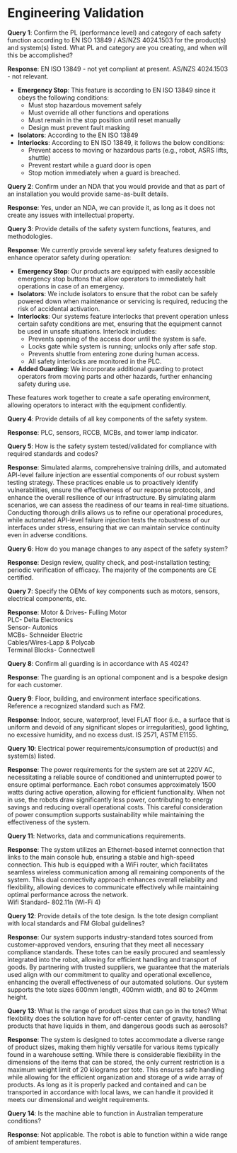 # Engineering Validation

**Query 1**: Confirm the PL (performance level) and category of each safety function according to EN ISO 13849 / AS/NZS 4024.1503 for the product(s) and system(s) listed. What PL and category are you creating, and when will this be accomplished?

**Response**: EN ISO 13849 - not yet compliant at present. AS/NZS 4024.1503 - not relevant.

* **Emergency Stop**: This feature is according to EN ISO 13849 since it obeys the following conditions:
  * Must stop hazardous movement safely
  * Must override all other functions and operations
  * Must remain in the stop position until reset manually
  * Design must prevent fault masking
* **Isolators**: According to the EN ISO 13849
* **Interlocks**: According to EN ISO 13849, it follows the below conditions:
  * Prevent access to moving or hazardous parts (e.g., robot, ASRS lifts, shuttle)
  * Prevent restart while a guard door is open
  * Stop motion immediately when a guard is breached.

**Query 2**: Confirm under an NDA that you would provide and that as part of an installation you would provide same-as-built details.

**Response**: Yes, under an NDA, we can provide it, as long as it does not create any issues with intellectual property.

**Query 3**: Provide details of the safety system functions, features, and methodologies.

**Response**: We currently provide several key safety features designed to enhance operator safety during operation:

* **Emergency Stop**: Our products are equipped with easily accessible emergency stop buttons that allow operators to immediately halt operations in case of an emergency.
* **Isolators**: We include isolators to ensure that the robot can be safely powered down when maintenance or servicing is required, reducing the risk of accidental activation.
* **Interlocks**: Our systems feature interlocks that prevent operation unless certain safety conditions are met, ensuring that the equipment cannot be used in unsafe situations. Interlock includes:
  * Prevents opening of the access door until the system is safe.
  * Locks gate while system is running; unlocks only after safe stop.
  * Prevents shuttle from entering zone during human access.
  * All safety interlocks are monitored in the PLC.
* **Added Guarding**: We incorporate additional guarding to protect operators from moving parts and other hazards, further enhancing safety during use.

These features work together to create a safe operating environment, allowing operators to interact with the equipment confidently.

**Query 4**: Provide details of all key components of the safety system.

**Response**: PLC, sensors, RCCB, MCBs, and tower lamp indicator.

**Query 5**: How is the safety system tested/validated for compliance with required standards and codes?

**Response**: Simulated alarms, comprehensive training drills, and automated API-level failure injection are essential components of our robust system testing strategy. These practices enable us to proactively identify vulnerabilities, ensure the effectiveness of our response protocols, and enhance the overall resilience of our infrastructure. By simulating alarm scenarios, we can assess the readiness of our teams in real-time situations. Conducting thorough drills allows us to refine our operational procedures, while automated API-level failure injection tests the robustness of our interfaces under stress, ensuring that we can maintain service continuity even in adverse conditions.

**Query 6**: How do you manage changes to any aspect of the safety system?

**Response**: Design review, quality check, and post-installation testing; periodic verification of efficacy. The majority of the components are CE certified.

**Query 7**: Specify the OEMs of key components such as motors, sensors, electrical components, etc.

**Response**: Motor & Drives- Fulling Motor\
PLC- Delta Electronics\
Sensor- Autonics\
MCBs- Schneider Electric\
Cables/Wires-Lapp & Polycab\
Terminal Blocks- Connectwell

**Query 8**: Confirm all guarding is in accordance with AS 4024?

**Response**: The guarding is an optional component and is a bespoke design for each customer.

**Query 9**: Floor, building, and environment interface specifications. Reference a recognized standard such as FM2.

**Response**: Indoor, secure, waterproof, level FLAT floor (i.e., a surface that is uniform and devoid of any significant slopes or irregularities), good lighting, no excessive humidity, and no excess dust. IS 2571, ASTM E1155.

**Query 10**: Electrical power requirements/consumption of product(s) and system(s) listed.

**Response**: The power requirements for the system are set at 220V AC, necessitating a reliable source of conditioned and uninterrupted power to ensure optimal performance. Each robot consumes approximately 1500 watts during active operation, allowing for efficient functionality. When not in use, the robots draw significantly less power, contributing to energy savings and reducing overall operational costs. This careful consideration of power consumption supports sustainability while maintaining the effectiveness of the system.

**Query 11**: Networks, data and communications requirements.

**Response**: The system utilizes an Ethernet-based internet connection that links to the main console hub, ensuring a stable and high-speed connection. This hub is equipped with a WiFi router, which facilitates seamless wireless communication among all remaining components of the system. This dual connectivity approach enhances overall reliability and flexibility, allowing devices to communicate effectively while maintaining optimal performance across the network.\
Wifi Standard- 802.11n (Wi-Fi 4)

**Query 12**: Provide details of the tote design. Is the tote design compliant with local standards and FM Global guidelines?

**Response**: Our system supports industry-standard totes sourced from customer-approved vendors, ensuring that they meet all necessary compliance standards. These totes can be easily procured and seamlessly integrated into the robot, allowing for efficient handling and transport of goods. By partnering with trusted suppliers, we guarantee that the materials used align with our commitment to quality and operational excellence, enhancing the overall effectiveness of our automated solutions. Our system supports the tote sizes 600mm length, 400mm width, and 80 to 240mm height.

**Query 13**: What is the range of product sizes that can go in the totes? What flexibility does the solution have for off-center center of gravity, handling products that have liquids in them, and dangerous goods such as aerosols?

**Response**: The system is designed to totes accommodate a diverse range of product sizes, making them highly versatile for various items typically found in a warehouse setting. While there is considerable flexibility in the dimensions of the items that can be stored, the only current restriction is a maximum weight limit of 20 kilograms per tote. This ensures safe handling while allowing for the efficient organization and storage of a wide array of products. As long as it is properly packed and contained and can be transported in accordance with local laws, we can handle it provided it meets our dimensional and weight requirements.

**Query 14**: Is the machine able to function in Australian temperature conditions?

**Response**: Not applicable. The robot is able to function within a wide range of ambient temperatures.

